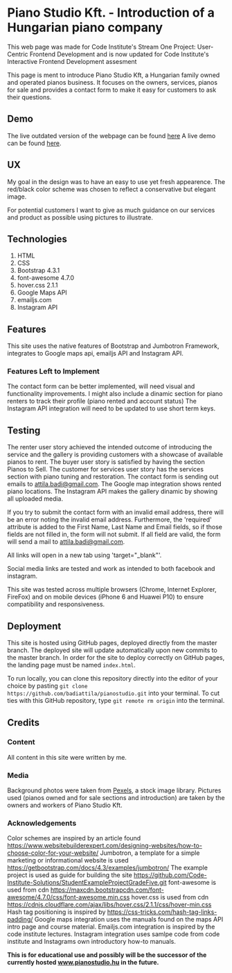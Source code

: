 # Piano Studio Kft. - Introduction of a Hungarian piano company  
This web page was made for Code Institute's Stream One Project: User-Centric Frontend Development and is now updated for Code Institute's Interactive Frontend Development assesment 


This page is ment to introduce Piano Studio Kft, a Hungarian family owned and operated pianos business.
It focuses on the owners, services, pianos for sale and provides a contact form to make it easy for customers to ask their questions. 


## Demo
The live outdated version of the webpage can be found [here](http://www.pianostudio.hu)
A live demo can be found [here](https://badiattila.github.io/pianostudio/).

## UX
My goal in the design was to have an easy to use yet fresh appearence. 
The red/black color scheme was chosen to reflect a conservative but elegant image. 

For potential customers I want to give as much guidance on our services and product as possible using pictures to illustrate.


## Technologies
1. HTML
2. CSS
3. Bootstrap 4.3.1
4. font-awesome 4.7.0
5. hover.css 2.1.1
6. Google Maps API
7. emailjs.com 
8. Instagram API


## Features
This site uses the native features of Bootstrap and Jumbotron Framework, integrates to Google maps api, emailjs API and Instagram API. 


### Features Left to Implement
The contact form can be better implemented, will need visual and functionality improvements. 
I might also include a dinamic section for piano renters to track their profile (piano rented and account status)
The Instagram API integration will need to be updated to use short term keys.

## Testing
The renter user story achieved the intended outcome of introducing the service and the gallery is providing customers with a showcase of available pianos to rent.
The buyer user story is satisfied by having the section Pianos to Sell.
The customer for services user story has the services section with piano tuning and restoration.
The contact form is sending out emails to attila.badi@gmail.com.
The Google map integration shows rented piano locations.
The Instagram API makes the gallery dinamic by showing all uploaded media.

If you try to submit the contact form with an invalid email address, there will be an error noting the invalid email address. 
Furthermore, the 'required' attribute is added to the First Name, Last Name and Email fields, so if those fields are not filled in, the form will not submit. If all field are valid, the form will send a mail to attila.badi@gmail.com. 

All links will open in a new tab using 'target="_blank"'.

Social media links are tested and work as intended to both facebook and instagram.

This site was tested across multiple browsers (Chrome, Internet Explorer, FireFox) and on mobile devices (iPhone 6 and Huawei P10) to ensure compatibility and responsiveness. 

## Deployment
This site is hosted using GitHub pages, deployed directly from the master branch. The deployed site will update automatically upon new commits to the master branch. In order for the site to deploy correctly on GitHub pages, the landing page must be named `index.html`.

To run locally, you can clone this repository directly into the editor of your choice by pasting `git clone https://github.com/badiattila/pianostudio.git` into your terminal. 
To cut ties with this GitHub repository, type `git remote rm origin` into the terminal.


## Credits

### Content
All content in this site were written by me. 

### Media
Background photos were taken from [Pexels](https://www.pexels.com/), a stock image library.
Pictures used (pianos owned and for sale sections and introduction) are taken by the owners and workers of Piano Studio Kft. 

### Acknowledgements
Color schemes are inspired by an article found https://www.websitebuilderexpert.com/designing-websites/how-to-choose-color-for-your-website/
Jumbotron, a template for a simple marketing or informational website is used https://getbootstrap.com/docs/4.3/examples/jumbotron/
The example project is used as guide for building the site https://github.com/Code-Institute-Solutions/StudentExampleProjectGradeFive.git
font-awesome is used from cdn https://maxcdn.bootstrapcdn.com/font-awesome/4.7.0/css/font-awesome.min.css
hover.css is used from cdn https://cdnjs.cloudflare.com/ajax/libs/hover.css/2.1.1/css/hover-min.css
Hash tag positioning is inspired by https://css-tricks.com/hash-tag-links-padding/
Google maps integration uses the manuals found on the maps API intro page and course material.
Emailjs.com integration is inspired by the code institute lectures.
Instagram integration uses samlpe code from code institute and Instagrams own introductory how-to manuals.

**This is for educational use and possibly will be the successor of the currently hosted www.pianostudio.hu in the future.** 
